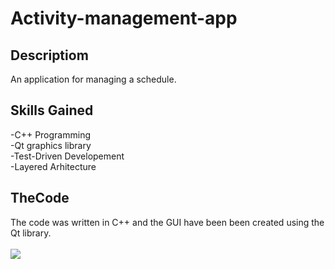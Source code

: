# Activity-management-app
## Descriptiom
An application for managing a schedule.
## Skills Gained
-C++ Programming<br>
-Qt graphics library<br>
-Test-Driven Developement<br>
-Layered Arhitecture<br>
## TheCode
The code was written in C++ and the GUI have been been created using the Qt library.
<br>
<br>
<img src="https://s3.gifyu.com/images/2021-05-21-13-14-47.gif"></img>

